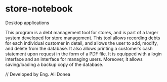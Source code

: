 # store-notebook
Desktop applications

This program is a debt management tool for stores, and is part of a larger system developed for store management. This tool allows recording debts for each individual customer in detail, and allows the user to add, modify, and delete from the database. It also allows printing a customer’s cash statement upon request in the form of a PDF file. It is equipped with a login interface and an interface for managing users. Moreover, it allows saving/loading a backup copy of the database.

// Developed by Eng. Ali Donea
